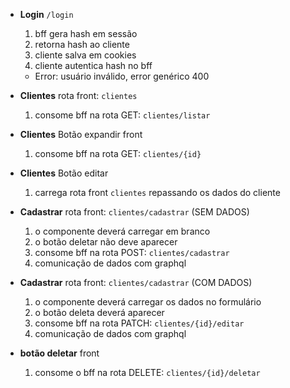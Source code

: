 
- **Login** `/login`
    1. bff gera hash em sessão
    2. retorna hash ao cliente
    3. cliente salva em cookies
    4. cliente autentica hash no bff
    - Error: usuário inválido, error genérico 400

- **Clientes** rota front: `clientes` 
    1. consome bff na rota GET: `clientes/listar`

- **Clientes** Botão expandir front
    1. consome bff na rota GET: `clientes/{id}`

- **Clientes** Botão editar 
    1. carrega rota front `clientes` repassando os dados do cliente

- **Cadastrar** rota front: `clientes/cadastrar` (SEM DADOS)
    1. o componente deverá carregar em branco
    2. o botão deletar não deve aparecer
    3. consome bff na rota POST: `clientes/cadastrar`
    4. comunicação de dados com graphql 

- **Cadastrar** rota front: `clientes/cadastrar` (COM DADOS)
    1. o componente deverá carregar os dados no formulário
    2. o botão deleta deverá aparecer
    3. consome bff na rota PATCH: `clientes/{id}/editar`
    4. comunicação de dados com graphql 

- **botão deletar** front
    1. consome o bff na rota DELETE: `clientes/{id}/deletar`